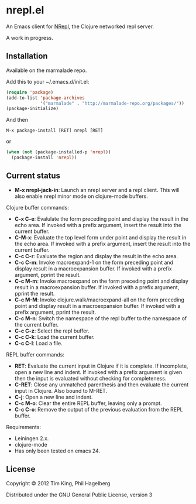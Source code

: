 # nrepl.el

An Emacs client for [NRepl](https://github.com/clojure/tools.nrepl),
the Clojure networked repl server.

A work in progress.

## Installation

Available on the marmalade repo.

Add this to your ~/.emacs.d/init.el:

```lisp
(require 'package)
(add-to-list 'package-archives
             '("marmalade" . "http://marmalade-repo.org/packages/"))
(package-initialize)
```

And then

`M-x package-install [RET] nrepl [RET]`

or

```lisp
(when (not (package-installed-p 'nrepl))
  (package-install 'nrepl))
```

## Current status

* **M-x nrepl-jack-in**: Launch an nrepl server and a repl client.  This will also enable nrepl minor mode on clojure-mode buffers.


Clojure buffer commands:

* **C-x C-e**: Evalulate the form preceding point and display the result in the echo area.  If invoked with a prefix argument, insert the result into the current buffer.
* **C-M-x**: Evaluate the top level form under point and display the result in the echo area.  If invoked with a prefix argument, insert the result into the current buffer.
* **C-c C-r**: Evaluate the region and display the result in the echo area.
* **C-c C-m**: Invoke macroexpand-1 on the form preceding point and display result in a macroexpansion buffer. If invoked with a prefix argument, pprint the result.
* **C-c M-m**: Invoke macroexpand on the form preceding point and display result in a macroexpansion buffer. If invoked with a prefix argument, pprint the result.
* **C-c M-M**: Invoke clojure.walk/macroexpand-all on the form preceding point and display result in a macroexpansion buffer. If invoked with a prefix argument, pprint the result.
* **C-c M-n**: Switch the namespace of the repl buffer to the namespace of the current buffer.
* **C-c C-z**: Select the repl buffer.
* **C-c C-k**: Load the current buffer.
* **C-c C-l**: Load a file.

REPL buffer commands:

* **RET**: Evaluate the current input in Clojure if it is complete. If incomplete, open a new line and indent. If invoked with a prefix argument is given then the input is evaluated without checking for completeness.
* **C-RET**: Close any unmatched parenthesis and then evaluate the current input in Clojure.  Also bound to M-RET.
* **C-j**: Open a new line and indent.
* **C-c M-o**: Clear the entire REPL buffer, leaving only a prompt.
* **C-c C-o**: Remove the output of the previous evaluation from the REPL buffer.

Requirements:
* Leiningen 2.x.
* clojure-mode
* Has only been tested on emacs 24.

## License

Copyright © 2012 Tim King, Phil Hagelberg

Distributed under the GNU General Public License, version 3
